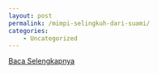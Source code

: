 ```yaml
---
layout: post
permalink: /mimpi-selingkuh-dari-suami/
categories:
    - Uncategorized
---
```


[Baca Selengkapnya](/07)